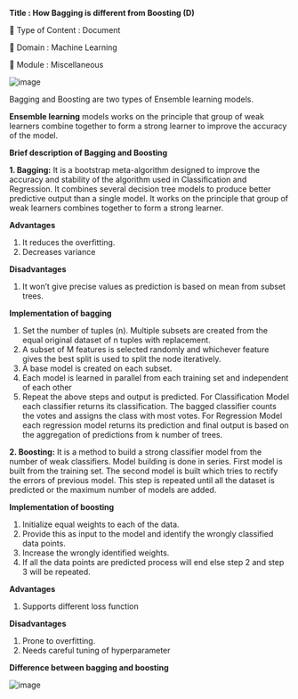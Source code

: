 **Title : How Bagging is different from Boosting (D)**

🔴 Type of Content : Document

🔴 Domain : Machine Learning

🔴 Module : Miscellaneous

![image](https://user-images.githubusercontent.com/46518960/142733403-b8b8ee71-c530-4506-a44e-1ca996d498e5.png)

Bagging and Boosting are two types of Ensemble learning models.

**Ensemble learning** models works on the principle that group of weak learners combine together to form a strong learner to improve the accuracy of the model.

**Brief description of Bagging and Boosting**

**1. Bagging:** It is a bootstrap meta-algorithm designed to improve the accuracy and stability of the algorithm used in Classification and Regression. It combines several decision tree models to produce better predictive output than a single model. It works on the principle that group of weak learners combines together to form a strong learner.

**Advantages**
1.	It reduces the overfitting.
2.	Decreases variance

**Disadvantages**
1.	It won’t give precise values as prediction is based on mean from subset trees.

**Implementation of bagging**
1.	Set the number of tuples (n). Multiple subsets are created from the equal original dataset of n tuples with replacement. 
2.	A subset of M features is selected randomly and whichever feature gives the best split is used to split the node iteratively.
3.	A base model is created on each subset.
4.	Each model is learned in parallel from each training set and independent of each other
5.	Repeat the above steps and output is predicted.
For Classification Model each classifier returns its classification. The bagged classifier counts the votes and assigns the class with most votes.
For Regression Model each regression model returns its prediction and final output is based on the aggregation of predictions from k number of trees.
    

**2. Boosting:** It is a method to build a strong classifier model from the number of weak classifiers. Model building is done in series. First model is built from the training set. The second model is built which tries to rectify the errors of previous model. This step is repeated until all the dataset is predicted or the maximum number of models are added.




**Implementation of boosting**
1.	Initialize equal weights to each of the data.
2.	Provide this as input to the model and identify the wrongly classified data points.
3.	Increase the wrongly identified weights.
4.	If all the data points are predicted process will end else step 2 and step 3 will be repeated.

**Advantages**
1.	Supports different loss function

**Disadvantages**
1.	Prone to overfitting.
2.	Needs careful tuning of hyperparameter

**Difference between bagging and boosting**

![image](https://user-images.githubusercontent.com/46518960/142733563-e02d5031-5958-4a04-9058-c64e3818b2f5.png)




